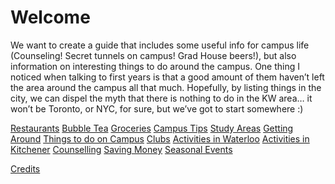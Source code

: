 <!-- TITLE: Home -->
<!-- SUBTITLE: Fantastic Waterloo Gems and Where to Find Them -->

# Welcome

We want to create a guide that includes some useful info for campus life (Counseling! Secret tunnels on campus! Grad House beers!), but also information on interesting things to do around the campus. One thing I noticed when talking to first years is that a good amount of them haven’t left the area around the campus all that much. Hopefully, by listing things in the city, we can dispel the myth that there is nothing to do in the KW area… it won’t be Toronto, or NYC, for sure, but we’ve got to start somewhere :)

[Restaurants](/restaurants)
[Bubble Tea](/bubble-tea)
[Groceries](/groceries)
[Campus Tips](/campus-tips)
[Study Areas](/study-areas)
[Getting Around](/getting-around)
[Things to do on Campus](/what-to-do)
[Clubs](/clubs)
[Activities in Waterloo](/waterloo-activities)
[Activities in Kitchener](/kitchener-activities)
[Counselling](/counselling)
[Saving Money](/saving-money)
[Seasonal Events](/events)

[Credits](/credits)